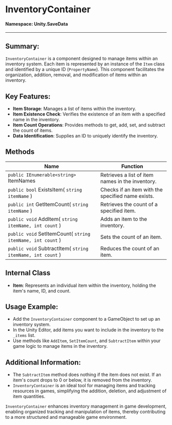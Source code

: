 ﻿# InventoryContainer

#### **Namespace**: Unity.SaveData
---

## Summary:
`InventoryContainer` is a component designed to manage items within an inventory system. Each item is represented by an instance of the `Item` class and identified by a unique ID (`PropertyName`). This component facilitates the organization, addition, removal, and modification of items within an inventory.

## Key Features:
- **Item Storage**: Manages a list of items within the inventory.
- **Item Existence Check**: Verifies the existence of an item with a specified name in the inventory.
- **Item Count Operations**: Provides methods to get, add, set, and subtract the count of items.
- **Data Identification**: Supplies an ID to uniquely identify the inventory.

## Methods
| Name | Function |
|------|----------|
| ``public IEnumerable<string>`` ItemNames | Retrieves a list of item names in the inventory. |
| ``public bool`` ExistsItem( ``string itemName`` ) | Checks if an item with the specified name exists. |
| ``public int`` GetItemCount( ``string itemName`` ) | Retrieves the count of a specified item. |
| ``public void`` AddItem( ``string itemName, int count`` ) | Adds an item to the inventory. |
| ``public void`` SetItemCount( ``string itemName, int count`` ) | Sets the count of an item. |
| ``public void`` SubtractItem( ``string itemName, int count`` ) | Reduces the count of an item. |

## Internal Class
- **Item**: Represents an individual item within the inventory, holding the item's name, ID, and count.

## Usage Example:
- Add the `InventoryContainer` component to a GameObject to set up an inventory system.
- In the Unity Editor, add items you want to include in the inventory to the `_items` list.
- Use methods like `AddItem`, `SetItemCount`, and `SubtractItem` within your game logic to manage items in the inventory.

## Additional Information:
- The `SubtractItem` method does nothing if the item does not exist. If an item's count drops to 0 or below, it is removed from the inventory.
- `InventoryContainer` is an ideal tool for managing items and tracking resources in games, simplifying the addition, deletion, and adjustment of item quantities.

`InventoryContainer` enhances inventory management in game development, enabling organized tracking and manipulation of items, thereby contributing to a more structured and manageable game environment.
